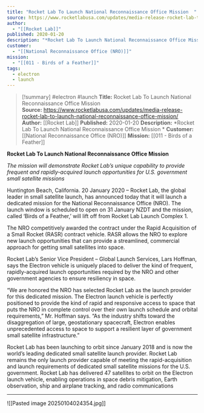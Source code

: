 ```yaml
---
title: "Rocket Lab To Launch National Reconnaissance Office Mission  "
source: https://www.rocketlabusa.com/updates/media-release-rocket-lab-to-launch-national-reconnaissance-office-mission/
author:
  - "[[Rocket Lab]]"
published: 2020-01-20
description: "*Rocket Lab To Launch National Reconnaissance Office Mission *"
customer:
  - "[[National Reconnaissance Office (NRO)]]"
mission:
  - "[[011 - Birds of a Feather]]"
tags:
  - electron
  - launch
---
```

>[!summary]
#electron #launch
**Title:** Rocket Lab To Launch National Reconnaissance Office Mission  
**Source:** https://www.rocketlabusa.com/updates/media-release-rocket-lab-to-launch-national-reconnaissance-office-mission/
**Author:** [[Rocket Lab]]
**Published:** 2020-01-20
**Description:** *Rocket Lab To Launch National Reconnaissance Office Mission *
**Customer:** [[National Reconnaissance Office (NRO)]]
**Mission:** [[011 - Birds of a Feather]]

**Rocket Lab To Launch National Reconnaissance Office Mission** 

*The mission will demonstrate Rocket Lab’s unique capability to provide frequent and rapidly-acquired launch opportunities for U.S. government small satellite missions* 

Huntington Beach, California. 20 January 2020 – Rocket Lab, the global leader in small satellite launch, has announced today that it will launch a dedicated mission for the National Reconnaissance Office (NRO). The launch window is scheduled to open on 31 January NZDT and the mission, called ‘Birds of a Feather,’ will lift off from Rocket Lab Launch Complex 1.

The NRO competitively awarded the contract under the Rapid Acquisition of a Small Rocket (RASR) contract vehicle. RASR allows the NRO to explore new launch opportunities that can provide a streamlined, commercial approach for getting small satellites into space.

Rocket Lab’s Senior Vice President – Global Launch Services, Lars Hoffman, says the Electron vehicle is uniquely placed to deliver the kind of frequent, rapidly-acquired launch opportunities required by the NRO and other government agencies to ensure resiliency in space.

“We are honored the NRO has selected Rocket Lab as the launch provider for this dedicated mission. The Electron launch vehicle is perfectly positioned to provide the kind of rapid and responsive access to space that puts the NRO in complete control over their own launch schedule and orbital requirements,” Mr. Hoffman says. “As the industry shifts toward the disaggregation of large, geostationary spacecraft, Electron enables unprecedented access to space to support a resilient layer of government small satellite infrastructure.”

Rocket Lab has been launching to orbit since January 2018 and is now the world’s leading dedicated small satellite launch provider. Rocket Lab remains the only launch provider capable of meeting the rapid-acquisition and launch requirements of dedicated small satellite missions for the U.S. government. Rocket Lab has delivered 47 satellites to orbit on the Electron launch vehicle, enabling operations in space debris mitigation, Earth observation, ship and airplane tracking, and radio communications

---

![[Pasted image 20250104024354.jpg]]